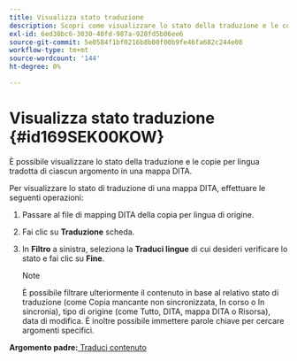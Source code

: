 ```yaml
---
title: Visualizza stato traduzione
description: Scopri come visualizzare lo stato della traduzione e le copie per lingua tradotta di ciascun argomento in una mappa DITA in Guide AEM.
exl-id: 6ed30bc6-3030-40fd-987a-928fd5b06ee6
source-git-commit: 5e0584f1bf0216b8b00f00b9fe46fa682c244e08
workflow-type: tm+mt
source-wordcount: '144'
ht-degree: 0%

---
```


# Visualizza stato traduzione {#id169SEK00KOW}

È possibile visualizzare lo stato della traduzione e le copie per lingua tradotta di ciascun argomento in una mappa DITA.

Per visualizzare lo stato di traduzione di una mappa DITA, effettuare le seguenti operazioni:

1. Passare al file di mapping DITA della copia per lingua di origine.
1. Fai clic su **Traduzione** scheda.
1. In **Filtro** a sinistra, seleziona la **Traduci lingue** di cui desideri verificare lo stato e fai clic su **Fine**.

   >[!NOTE]
   >
   > È possibile filtrare ulteriormente il contenuto in base al relativo stato di traduzione \(come Copia mancante non sincronizzata, In corso o In sincronia\), tipo di origine \(come Tutto, DITA, mappa DITA o Risorsa\), data di modifica. È inoltre possibile immettere parole chiave per cercare argomenti specifici.

**Argomento padre:**[ Traduci contenuto](translation.md)
